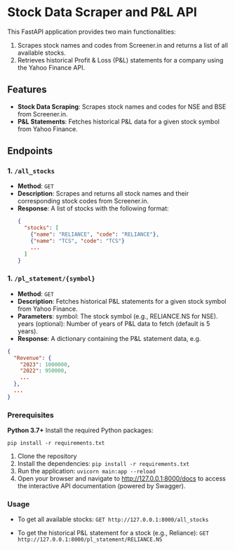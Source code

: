 # Stock Data Scraper and P&L API

This FastAPI application provides two main functionalities:

1. Scrapes stock names and codes from Screener.in and returns a list of all available stocks.
2. Retrieves historical Profit & Loss (P&L) statements for a company using the Yahoo Finance API.

## Features

- **Stock Data Scraping**: Scrapes stock names and codes for NSE and BSE from Screener.in.
- **P&L Statements**: Fetches historical P&L data for a given stock symbol from Yahoo Finance.

## Endpoints

### 1. `/all_stocks`
- **Method**: `GET`
- **Description**: Scrapes and returns all stock names and their corresponding stock codes from Screener.in.
- **Response**: A list of stocks with the following format:
  ```json
  {
    "stocks": [
      {"name": "RELIANCE", "code": "RELIANCE"},
      {"name": "TCS", "code": "TCS"}
      ...
    ]
  }

### 1. `/pl_statement/{symbol}`
- **Method**: `GET`
- **Description**: Fetches historical P&L statements for a given stock symbol from Yahoo Finance.
- **Parameters**:
symbol: The stock symbol (e.g., RELIANCE.NS for NSE).
years (optional): Number of years of P&L data to fetch (default is 5 years).
- **Response**: A dictionary containing the P&L statement data, e.g.
```json
{
  "Revenue": {
    "2023": 1000000,
    "2022": 950000,
    ...
  },
  ...
}
```
### Prerequisites
**Python 3.7+**
Install the required Python packages:

```pip install -r requirements.txt```

1. Clone the repository
2. Install the dependencies:
```pip install -r requirements.txt```
3. Run the application:
```uvicorn main:app --reload```
4. Open your browser and navigate to http://127.0.0.1:8000/docs to access the interactive API documentation (powered by Swagger).

### Usage
- To get all available stocks:
```GET http://127.0.0.1:8000/all_stocks```

- To get the historical P&L statement for a stock (e.g., Reliance):
```GET http://127.0.0.1:8000/pl_statement/RELIANCE.NS```

